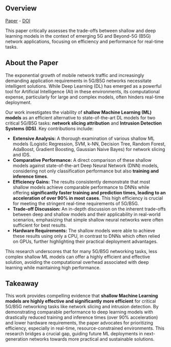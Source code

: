 ## Overview

[Paper](/files/papers/ficloud2024/paper.pdf) - [DOI](https://doi.org/10.1109/ficloud62933.2024.00055)

This paper critically assesses the trade-offs between shallow and deep learning models in the context of emerging 5G and Beyond-5G (B5G) network applications, focusing on efficiency and performance for real-time tasks.

## About the Paper

The exponential growth of mobile network traffic and increasingly demanding application requirements in 5G/B5G networks necessitate intelligent solutions. While Deep Learning (DL) has emerged as a powerful tool for Artificial Intelligence (AI) in these environments, its computational expense, particularly for large and complex models, often hinders real-time deployment.

Our work investigates the viability of **shallow Machine Learning (ML) models** as an efficient alternative to state-of-the-art DL models for two critical 5G/B5G tasks: **network slicing attribution** and **Intrusion Detection Systems (IDS)**. Key contributions include:

-   **Extensive Analysis:** A thorough examination of various shallow ML models (Logistic Regression, SVM, k-NN, Decision Tree, Random Forest, AdaBoost, Gradient Boosting, Gaussian Naive Bayes) for network slicing and IDS.
-   **Comparative Performance:** A direct comparison of these shallow models against state-of-the-art Deep Neural Network (DNN) models, considering not only classification performance but also **training and inference times**.
-   **Efficiency Gains:** The results consistently demonstrate that most shallow models achieve comparable performance to DNNs while offering **significantly faster training and prediction times, leading to an acceleration of over 90% in most cases**. This high efficiency is crucial for meeting the stringent real-time requirements of 5G/B5G.
-   **Trade-off Discussion:** An in-depth discussion on the inherent trade-offs between deep and shallow models and their applicability in real-world scenarios, emphasizing that simple shallow neural networks were often sufficient for best results.
-   **Hardware Requirements:** The shallow models were able to achieve these results using only a CPU, in contrast to DNNs which often relied on GPUs, further highlighting their practical deployment advantages.

This research underscores that for many 5G/B5G networking tasks, less complex shallow ML models can offer a highly efficient and effective solution, avoiding the computational overhead associated with deep learning while maintaining high performance.

## Takeaway

This work provides compelling evidence that **shallow Machine Learning models are highly effective and significantly more efficient** for critical 5G/B5G networking tasks like network slicing and intrusion detection. By demonstrating comparable performance to deep learning models with drastically reduced training and inference times (over 90% acceleration) and lower hardware requirements, the paper advocates for prioritizing efficiency, especially in real-time, resource-constrained environments. This research bridges a crucial gap, guiding future ML deployments in next-generation networks towards more practical and sustainable solutions.